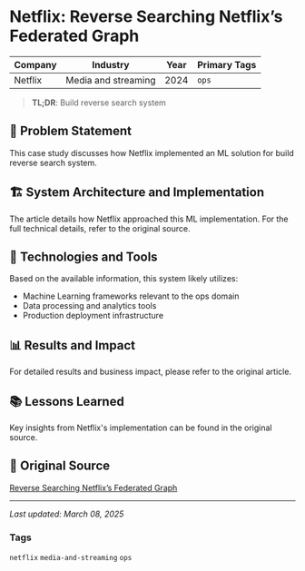 # Netflix: Reverse Searching Netflix’s Federated Graph

| Company | Industry | Year | Primary Tags | 
|---------|----------|------|--------------|
| Netflix | Media and streaming | 2024 | `ops` |

> **TL;DR**: Build reverse search system

## 📝 Problem Statement

This case study discusses how Netflix implemented an ML solution for build reverse search system.

## 🏗️ System Architecture and Implementation

The article details how Netflix approached this ML implementation. For the full technical details, refer to the original source.

## 🔧 Technologies and Tools

Based on the available information, this system likely utilizes:

- Machine Learning frameworks relevant to the ops domain
- Data processing and analytics tools
- Production deployment infrastructure

## 📊 Results and Impact

For detailed results and business impact, please refer to the original article.

## 📚 Lessons Learned

Key insights from Netflix's implementation can be found in the original source.

## 🔗 Original Source

[Reverse Searching Netflix’s Federated Graph](https://netflixtechblog.com/reverse-searching-netflixs-federated-graph-222ac5d23576)

---

*Last updated: March 08, 2025*

### Tags

`netflix` `media-and-streaming` `ops`
